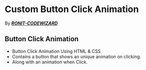 # Custom Button Click Animation
By [***RONIT-CODEWIZARD***](https://github.com/Ronit-CodeWizard")
## Button Click Animation
* Button Click Animation Using HTML & CSS
* Contains a button that shows an unique animation on clicking.
* Along with an animation when Click.
